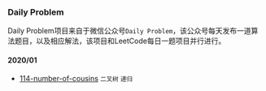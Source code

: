 ### Daily Problem

Daily Problem项目来自于微信公众号`Daily Problem`，该公众号每天发布一道算法题目，以及相应解法，该项目和LeetCode每日一题项目并行进行。



#### 2020/01

- [114-number-of-cousins](./2020-01/114-number-of-cousins.py) `二叉树` `递归`

